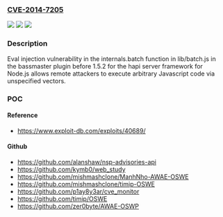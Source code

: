 ### [CVE-2014-7205](https://cve.mitre.org/cgi-bin/cvename.cgi?name=CVE-2014-7205)
![](https://img.shields.io/static/v1?label=Product&message=n%2Fa&color=blue)
![](https://img.shields.io/static/v1?label=Version&message=n%2Fa&color=blue)
![](https://img.shields.io/static/v1?label=Vulnerability&message=n%2Fa&color=brighgreen)

### Description

Eval injection vulnerability in the internals.batch function in lib/batch.js in the bassmaster plugin before 1.5.2 for the hapi server framework for Node.js allows remote attackers to execute arbitrary Javascript code via unspecified vectors.

### POC

#### Reference
- https://www.exploit-db.com/exploits/40689/

#### Github
- https://github.com/alanshaw/nsp-advisories-api
- https://github.com/kymb0/web_study
- https://github.com/mishmashclone/ManhNho-AWAE-OSWE
- https://github.com/mishmashclone/timip-OSWE
- https://github.com/p1ay8y3ar/cve_monitor
- https://github.com/timip/OSWE
- https://github.com/zer0byte/AWAE-OSWP

